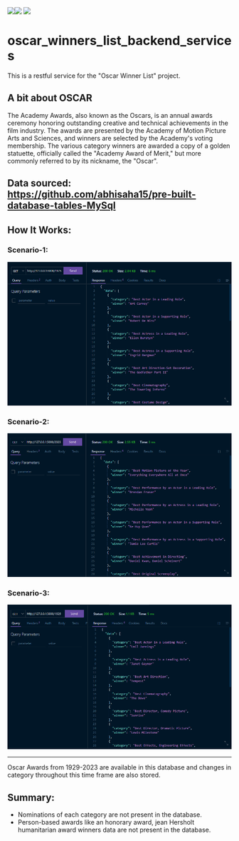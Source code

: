 <img src=https://img.shields.io/badge/build%20with-python-yellow><img src="https://img.shields.io/badge/-Sqlite-red">
<img src="https://img.shields.io/badge/domain-Restful Web Services-blue.svg">

# oscar_winners_list_backend_services
This is a restful service for the "Oscar Winner List" project.

## A bit about OSCAR
The Academy Awards, also known as the Oscars, is an annual awards ceremony honoring outstanding creative and technical achievements in the film industry. The awards are presented by the Academy of Motion Picture Arts and Sciences, and winners are selected by the Academy's voting membership. The various category winners are awarded a copy of a golden statuette, officially called the "Academy Award of Merit," but more commonly referred to by its nickname, the "Oscar".

## Data sourced: https://github.com/abhisaha15/pre-built-database-tables-MySql

## How It Works:

### Scenario-1:

![Screenshot](api_testing_screenshot_1.png)

### Scenario-2:

![Screenshot](api_testing_screenshot_2.png)

### Scenario-3:

![Screenshot](api_testing_screenshot_3.png)

<hr>

Oscar Awards from 1929-2023 are available in this database and changes in category throughout this time frame are also stored.




## Summary:

<ul>
  <li>Nominations of each category are not present in the database.</li>
  <li>Person-based awards like an honorary award, jean Hersholt humanitarian award winners data are not present in the database.</li>
</ul>
